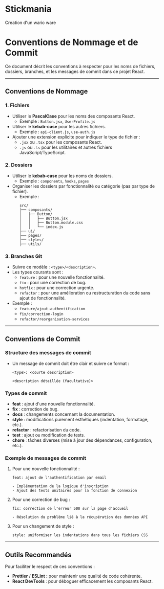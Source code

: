 # Stickmania
Creation d'un wario ware 

# Conventions de Nommage et de Commit

Ce document décrit les conventions à respecter pour les noms de fichiers, dossiers, branches, et les messages de commit dans ce projet React.

---

## Conventions de Nommage

### 1. **Fichiers**
- Utiliser le **PascalCase** pour les noms des composants React.
  - Exemple : `Button.jsx`, `UserProfile.js`
- Utiliser le **kebab-case** pour les autres fichiers.
  - Exemple : `api-client.js`, `use-auth.js`
- Ajouter une extension explicite pour indiquer le type de fichier : 
  - `.jsx` ou `.tsx` pour les composants React.
  - `.js` ou `.ts` pour les utilitaires et autres fichiers JavaScript/TypeScript.

### 2. **Dossiers**
- Utiliser le **kebab-case** pour les noms de dossiers.
  - Exemple : `components`, `hooks`, `pages`
- Organiser les dossiers par fonctionnalité ou catégorie (pas par type de fichier).
  - Exemple :
    ```
    src/
    ├── composants/
    │   ├── Button/
    │   │   ├── Button.jsx
    │   │   ├── Button.module.css
    │   │   └── index.js
    ├── ui/
    ├── pages/
    ├── styles/
    ├── utils/
    ```

### 3. **Branches Git**
- Suivre ce modèle : `<type>/<description>`.
- Les types courants sont :
  - `feature` : pour une nouvelle fonctionnalité.
  - `fix` : pour une correction de bug.
  - `hotfix` : pour une correction urgente.
  - `refactor` : pour une amélioration ou restructuration du code sans ajout de fonctionnalité.
- Exemple :
  - `feature/ajout-authentification`
  - `fix/correction-login`
  - `refactor/reorganisation-services`

---

## Conventions de Commit

### Structure des messages de commit
- Un message de commit doit être clair et suivre ce format :

  ```
  <type>: <courte description>

  <description détaillée (facultative)>
  ```

### Types de commit
- **feat** : ajout d'une nouvelle fonctionnalité.
- **fix** : correction de bug.
- **docs** : changements concernant la documentation.
- **style** : modifications purement esthétiques (indentation, formatage, etc.).
- **refactor** : refactorisation du code.
- **test** : ajout ou modification de tests.
- **chore** : tâches diverses (mise à jour des dépendances, configuration, etc.).

### Exemple de messages de commit

1. Pour une nouvelle fonctionnalité :
   ```
   feat: ajout de l'authentification par email

   - Implémentation de la logique d'inscription
   - Ajout des tests unitaires pour la fonction de connexion
   ```

2. Pour une correction de bug :
   ```
   fix: correction de l'erreur 500 sur la page d'accueil

   - Résolution du problème lié à la récupération des données API
   ```

3. Pour un changement de style :
   ```
   style: uniformiser les indentations dans tous les fichiers CSS
   ```

---

## Outils Recommandés

Pour faciliter le respect de ces conventions :
- **Prettier** / **ESLint** : pour maintenir une qualité de code cohérente.
- **React DevTools** : pour déboguer efficacement les composants React.
